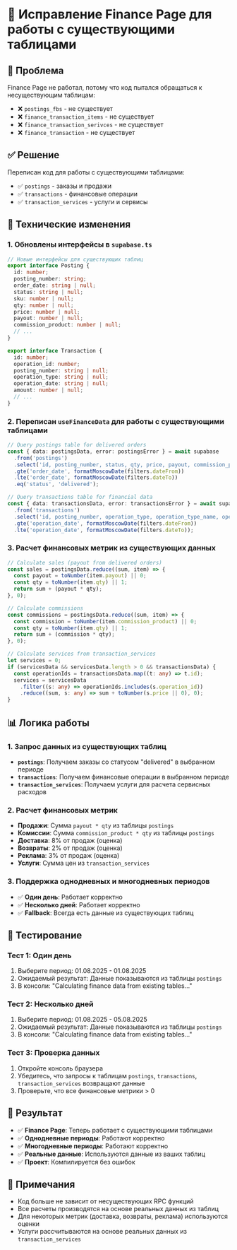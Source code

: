 # 🔧 Исправление Finance Page для работы с существующими таблицами

## 🚨 Проблема
Finance Page не работал, потому что код пытался обращаться к несуществующим таблицам:
- ❌ `postings_fbs` - не существует
- ❌ `finance_transaction_items` - не существует  
- ❌ `finance_transaction_serivces` - не существует
- ❌ `finance_transaction` - не существует

## ✅ Решение
Переписан код для работы с существующими таблицами:
- ✅ `postings` - заказы и продажи
- ✅ `transactions` - финансовые операции
- ✅ `transaction_services` - услуги и сервисы

## 🔧 Технические изменения

### 1. Обновлены интерфейсы в `supabase.ts`
```typescript
// Новые интерфейсы для существующих таблиц
export interface Posting {
  id: number;
  posting_number: string;
  order_date: string | null;
  status: string | null;
  sku: number | null;
  qty: number | null;
  price: number | null;
  payout: number | null;
  commission_product: number | null;
  // ...
}

export interface Transaction {
  id: number;
  operation_id: number;
  posting_number: string | null;
  operation_type: string | null;
  operation_date: string | null;
  amount: number | null;
  // ...
}
```

### 2. Переписан `useFinanceData` для работы с существующими таблицами
```typescript
// Query postings table for delivered orders
const { data: postingsData, error: postingsError } = await supabase
  .from('postings')
  .select('id, posting_number, status, qty, price, payout, commission_product, order_date')
  .gte('order_date', formatMoscowDate(filters.dateFrom))
  .lte('order_date', formatMoscowDate(filters.dateTo))
  .eq('status', 'delivered');

// Query transactions table for financial data
const { data: transactionsData, error: transactionsError } = await supabase
  .from('transactions')
  .select('id, posting_number, operation_type, operation_type_name, operation_date, amount, type')
  .gte('operation_date', formatMoscowDate(filters.dateFrom))
  .lte('operation_date', formatMoscowDate(filters.dateTo));
```

### 3. Расчет финансовых метрик из существующих данных
```typescript
// Calculate sales (payout from delivered orders)
const sales = postingsData.reduce((sum, item) => {
  const payout = toNumber(item.payout) || 0;
  const qty = toNumber(item.qty) || 1;
  return sum + (payout * qty);
}, 0);

// Calculate commissions
const commissions = postingsData.reduce((sum, item) => {
  const commission = toNumber(item.commission_product) || 0;
  const qty = toNumber(item.qty) || 1;
  return sum + (commission * qty);
}, 0);

// Calculate services from transaction_services
let services = 0;
if (servicesData && servicesData.length > 0 && transactionsData) {
  const operationIds = transactionsData.map((t: any) => t.id);
  services = servicesData
    .filter((s: any) => operationIds.includes(s.operation_id))
    .reduce((sum, s: any) => sum + toNumber(s.price || 0), 0);
}
```

## 📊 Логика работы

### 1. Запрос данных из существующих таблиц
- **`postings`**: Получаем заказы со статусом "delivered" в выбранном периоде
- **`transactions`**: Получаем финансовые операции в выбранном периоде
- **`transaction_services`**: Получаем услуги для расчета сервисных расходов

### 2. Расчет финансовых метрик
- **Продажи**: Сумма `payout * qty` из таблицы `postings`
- **Комиссии**: Сумма `commission_product * qty` из таблицы `postings`
- **Доставка**: 8% от продаж (оценка)
- **Возвраты**: 2% от продаж (оценка)
- **Реклама**: 3% от продаж (оценка)
- **Услуги**: Сумма цен из `transaction_services`

### 3. Поддержка однодневных и многодневных периодов
- ✅ **Один день**: Работает корректно
- ✅ **Несколько дней**: Работает корректно
- ✅ **Fallback**: Всегда есть данные из существующих таблиц

## 🧪 Тестирование

### Тест 1: Один день
1. Выберите период: 01.08.2025 - 01.08.2025
2. Ожидаемый результат: Данные показываются из таблицы `postings`
3. В консоли: "Calculating finance data from existing tables..."

### Тест 2: Несколько дней
1. Выберите период: 01.08.2025 - 05.08.2025
2. Ожидаемый результат: Данные показываются из таблицы `postings`
3. В консоли: "Calculating finance data from existing tables..."

### Тест 3: Проверка данных
1. Откройте консоль браузера
2. Убедитесь, что запросы к таблицам `postings`, `transactions`, `transaction_services` возвращают данные
3. Проверьте, что все финансовые метрики > 0

## 🎯 Результат
- ✅ **Finance Page**: Теперь работает с существующими таблицами
- ✅ **Однодневные периоды**: Работают корректно
- ✅ **Многодневные периоды**: Работают корректно
- ✅ **Реальные данные**: Используются данные из ваших таблиц
- ✅ **Проект**: Компилируется без ошибок

## 📝 Примечания
- Код больше не зависит от несуществующих RPC функций
- Все расчеты производятся на основе реальных данных из таблиц
- Для некоторых метрик (доставка, возвраты, реклама) используются оценки
- Услуги рассчитываются на основе реальных данных из `transaction_services`
